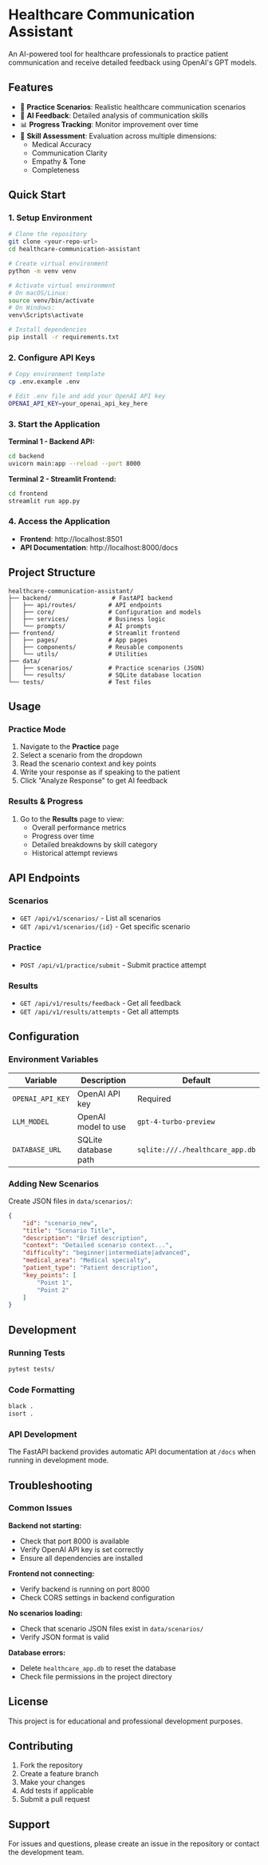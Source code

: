 # Healthcare Communication Assistant

An AI-powered tool for healthcare professionals to practice patient communication and receive detailed feedback using OpenAI's GPT models.

## Features

- 🏥 **Practice Scenarios**: Realistic healthcare communication scenarios
- 🤖 **AI Feedback**: Detailed analysis of communication skills
- 📊 **Progress Tracking**: Monitor improvement over time
- 🎯 **Skill Assessment**: Evaluation across multiple dimensions:
  - Medical Accuracy
  - Communication Clarity
  - Empathy & Tone
  - Completeness

## Quick Start

### 1. Setup Environment

```bash
# Clone the repository
git clone <your-repo-url>
cd healthcare-communication-assistant

# Create virtual environment
python -m venv venv

# Activate virtual environment
# On macOS/Linux:
source venv/bin/activate
# On Windows:
venv\Scripts\activate

# Install dependencies
pip install -r requirements.txt
```

### 2. Configure API Keys

```bash
# Copy environment template
cp .env.example .env

# Edit .env file and add your OpenAI API key
OPENAI_API_KEY=your_openai_api_key_here
```

### 3. Start the Application

**Terminal 1 - Backend API:**
```bash
cd backend
uvicorn main:app --reload --port 8000
```

**Terminal 2 - Streamlit Frontend:**
```bash
cd frontend
streamlit run app.py
```

### 4. Access the Application

- **Frontend**: http://localhost:8501
- **API Documentation**: http://localhost:8000/docs

## Project Structure

```
healthcare-communication-assistant/
├── backend/                 # FastAPI backend
│   ├── api/routes/         # API endpoints
│   ├── core/               # Configuration and models
│   ├── services/           # Business logic
│   └── prompts/            # AI prompts
├── frontend/               # Streamlit frontend
│   ├── pages/              # App pages
│   ├── components/         # Reusable components
│   └── utils/              # Utilities
├── data/
│   ├── scenarios/          # Practice scenarios (JSON)
│   └── results/            # SQLite database location
└── tests/                  # Test files
```

## Usage

### Practice Mode
1. Navigate to the **Practice** page
2. Select a scenario from the dropdown
3. Read the scenario context and key points
4. Write your response as if speaking to the patient
5. Click "Analyze Response" to get AI feedback

### Results & Progress
1. Go to the **Results** page to view:
   - Overall performance metrics
   - Progress over time
   - Detailed breakdowns by skill category
   - Historical attempt reviews

## API Endpoints

### Scenarios
- `GET /api/v1/scenarios/` - List all scenarios
- `GET /api/v1/scenarios/{id}` - Get specific scenario

### Practice
- `POST /api/v1/practice/submit` - Submit practice attempt

### Results
- `GET /api/v1/results/feedback` - Get all feedback
- `GET /api/v1/results/attempts` - Get all attempts

## Configuration

### Environment Variables

| Variable | Description | Default |
|----------|-------------|---------|
| `OPENAI_API_KEY` | OpenAI API key | Required |
| `LLM_MODEL` | OpenAI model to use | `gpt-4-turbo-preview` |
| `DATABASE_URL` | SQLite database path | `sqlite:///./healthcare_app.db` |

### Adding New Scenarios

Create JSON files in `data/scenarios/`:

```json
{
    "id": "scenario_new",
    "title": "Scenario Title",
    "description": "Brief description",
    "context": "Detailed scenario context...",
    "difficulty": "beginner|intermediate|advanced",
    "medical_area": "Medical specialty",
    "patient_type": "Patient description",
    "key_points": [
        "Point 1",
        "Point 2"
    ]
}
```

## Development

### Running Tests
```bash
pytest tests/
```

### Code Formatting
```bash
black .
isort .
```

### API Development
The FastAPI backend provides automatic API documentation at `/docs` when running in development mode.

## Troubleshooting

### Common Issues

**Backend not starting:**
- Check that port 8000 is available
- Verify OpenAI API key is set correctly
- Ensure all dependencies are installed

**Frontend not connecting:**
- Verify backend is running on port 8000
- Check CORS settings in backend configuration

**No scenarios loading:**
- Check that scenario JSON files exist in `data/scenarios/`
- Verify JSON format is valid

**Database errors:**
- Delete `healthcare_app.db` to reset the database
- Check file permissions in the project directory

## License

This project is for educational and professional development purposes.

## Contributing

1. Fork the repository
2. Create a feature branch
3. Make your changes
4. Add tests if applicable
5. Submit a pull request

## Support

For issues and questions, please create an issue in the repository or contact the development team.